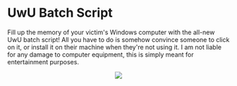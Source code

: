 # UwU Batch Script

Fill up the memory of your victim's Windows computer with the all-new UwU batch script! All you have to do is somehow convince someone to click on it, or install it on their machine when they're not using it. I am not liable for any damage to computer equipment, this is simply meant for entertainment purposes.
<p style="text-align:center;">
<img src="https://github.com/spetterman66/UwU-BatchScript/assets/69303239/f22959eb-125d-4330-b728-1d85573749f0">
</p>

